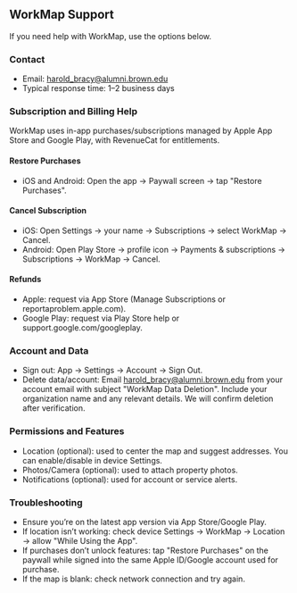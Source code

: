 ## WorkMap Support

If you need help with WorkMap, use the options below.

### Contact
- Email: harold_bracy@alumni.brown.edu
- Typical response time: 1–2 business days

### Subscription and Billing Help
WorkMap uses in-app purchases/subscriptions managed by Apple App Store and Google Play, with RevenueCat for entitlements.

#### Restore Purchases
- iOS and Android: Open the app → Paywall screen → tap "Restore Purchases".

#### Cancel Subscription
- iOS: Open Settings → your name → Subscriptions → select WorkMap → Cancel.
- Android: Open Play Store → profile icon → Payments & subscriptions → Subscriptions → WorkMap → Cancel.

#### Refunds
- Apple: request via App Store (Manage Subscriptions or reportaproblem.apple.com).
- Google Play: request via Play Store help or support.google.com/googleplay.

### Account and Data
- Sign out: App → Settings → Account → Sign Out.
- Delete data/account: Email harold_bracy@alumni.brown.edu from your account email with subject "WorkMap Data Deletion". Include your organization name and any relevant details. We will confirm deletion after verification.

### Permissions and Features
- Location (optional): used to center the map and suggest addresses. You can enable/disable in device Settings.
- Photos/Camera (optional): used to attach property photos.
- Notifications (optional): used for account or service alerts.

### Troubleshooting
- Ensure you’re on the latest app version via App Store/Google Play.
- If location isn’t working: check device Settings → WorkMap → Location → allow "While Using the App".
- If purchases don’t unlock features: tap "Restore Purchases" on the paywall while signed into the same Apple ID/Google account used for purchase.
- If the map is blank: check network connection and try again.


